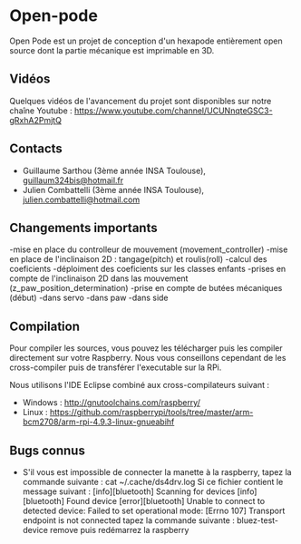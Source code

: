 Open-pode
==================

Open Pode est un projet de conception d'un hexapode entièrement open source dont la partie mécanique est imprimable en 
3D.

Vidéos
------------------
Quelques vidéos de l'avancement du projet sont disponibles sur notre chaîne Youtube :
https://www.youtube.com/channel/UCUNnqteGSC3-gRxhA2PmjtQ

Contacts
------------------
* Guillaume Sarthou (3ème année INSA Toulouse), guillaum324bis@hotmail.fr
* Julien Combattelli  (3ème année INSA Toulouse), julien.combattelli@hotmail.com

Changements importants
------------------
-mise en place du controlleur de mouvement (movement_controller)
-mise en place de l'inclinaison 2D : tangage(pitch) et roulis(roll)
	-calcul des coeficients
	-déploiment des coeficients sur les classes enfants
	-prises en compte de l'inclinaison 2D dans las mouvement (z_paw_position_determination)
-prise en compte de butées mécaniques (début)
	-dans servo
	-dans paw
	-dans side
	
Compilation
------------------
Pour compiler les sources, vous pouvez les télécharger puis les compiler directement sur votre Raspberry.
Nous vous conseillons cependant de les cross-compiler puis de transférer l'executable sur la RPi.

Nous utilisons l'IDE Eclipse combiné aux cross-compilateurs suivant :
* Windows : http://gnutoolchains.com/raspberry/
* Linux   : https://github.com/raspberrypi/tools/tree/master/arm-bcm2708/arm-rpi-4.9.3-linux-gnueabihf

Bugs connus
------------------
* S'il vous est impossible de connecter la manette à la raspberry, tapez la commande suivante :
		cat ~/.cache/ds4drv.log
  Si ce fichier contient le message suivant : 
		[info][bluetooth] Scanning for devices
		[info][bluetooth] Found device <Adresse MAC de la manette>
		[error][bluetooth] Unable to connect to detected device: Failed to set operational mode: [Errno 107] Transport endpoint is not connected
  tapez la commande suivante :
		bluez-test-device remove <Adresse MAC de la manette>
  puis redémarrez la raspberry
